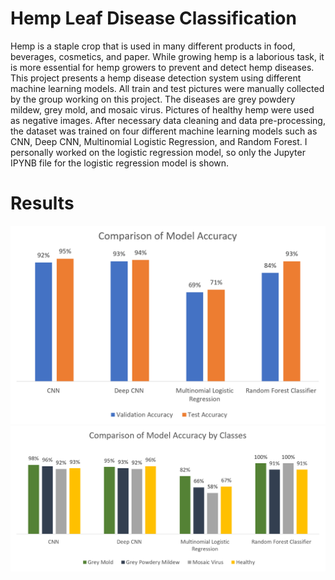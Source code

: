 # Hemp Leaf Disease Classification

Hemp is a staple crop that is used in many different products in food, beverages, cosmetics, and paper. While growing hemp is a laborious task, it is more essential for hemp growers to prevent and detect hemp diseases. This project presents a hemp disease detection system using different machine learning models. All train and test pictures were manually collected by the group working on this project. The diseases are grey powdery mildew, grey mold, and mosaic virus. Pictures of healthy hemp were used as negative images. After necessary data cleaning and data pre-processing, the dataset was trained on four different machine learning models such as CNN, Deep CNN, Multinomial Logistic Regression, and Random Forest. I personally worked on the logistic regression model, so only the Jupyter IPYNB file for the logistic regression model is shown. 

# Results 
![alt text](https://github.com/kristienguyen100/Hemp-Disease-Classification/blob/master/Pics/Accuracy.png)
![alt text](https://github.com/kristienguyen100/Hemp-Disease-Classification/blob/master/Pics/Accuracy%20By%20Class.png)


